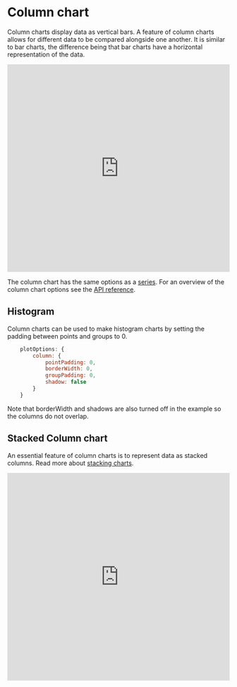 Column chart
============

Column charts display data as vertical bars. A feature of column charts allows for different data to be compared alongside one another.
It is similar to bar charts, the difference being that bar charts have a horizontal representation of the data.

<iframe style="width: 100%; height: 470px; border: none;" src="https://www.highcharts.com/samples/embed/highcharts/demo/column-basic" allow="fullscreen"></iframe>

The column chart has the same options as a [series](https://highcharts.com/docs/chart-concepts/series). For an overview of the column chart options see the [API reference](https://api.highcharts.com/highcharts/plotOptions.column).

Histogram
---------

Column charts can be used to make histogram charts by setting the padding between points and groups to 0.

```js
    plotOptions: {
        column: {
            pointPadding: 0,
            borderWidth: 0,
            groupPadding: 0,
            shadow: false
        }
    }
```

Note that borderWidth and shadows are also turned off in the example so the columns do not overlap.

Stacked Column chart
--------------------
An essential feature of column charts is to represent data as stacked columns. Read more about [stacking charts](https://www.highcharts.com/docs/advanced-chart-features/stacking-charts).

<iframe style="width: 100%; height: 470px; border: none;" src="https://www.highcharts.com/samples/embed/highcharts/demo/column-stacked" allow="fullscreen"></iframe>
